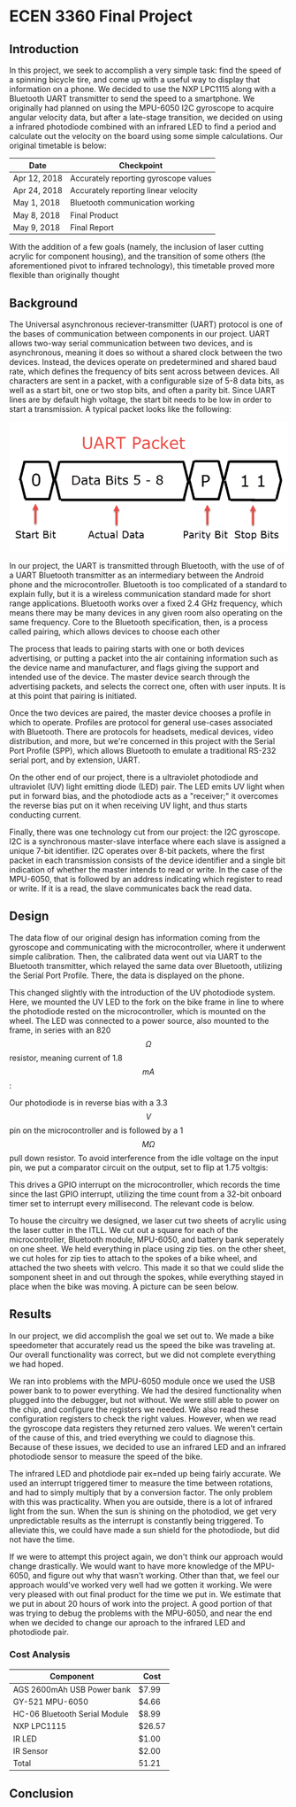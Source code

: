 # ECEN 3360 Final Project

## Introduction

In this project, we seek to accomplish a very simple task: find the speed of a spinning bicycle tire, and come up with a useful way to display that information on a phone. We decided to use the NXP LPC1115 along with a Bluetooth UART transmitter to send the speed to a smartphone. We originally had planned on using the MPU-6050 I2C gyroscope to acquire angular velocity data, but after a late-stage transition, we decided on using a infrared photodiode combined with an infrared LED to find a period and calculate out the velocity on the board using some simple calculations. Our original timetable is below:

| Date         | Checkpoint                            |
| ------------ | ------------------------------------- |
| Apr 12, 2018 | Accurately reporting gyroscope values |
| Apr 24, 2018 | Accurately reporting linear velocity  |
| May 1, 2018  | Bluetooth communication working       |
| May 8, 2018  | Final Product                         |
| May 9, 2018  | Final Report                          |

With the addition of a few goals (namely, the inclusion of laser cutting acrylic for component housing), and the transition of some others (the aforementioned pivot to infrared technology), this timetable proved more flexible than originally thought

## Background

The Universal asynchronous reciever-transmitter (UART) protocol is one of the bases of communication between components in our project. UART allows two-way serial communication between two devices, and is asynchronous, meaning it does so without a shared clock between the two devices. Instead, the devices operate on predetermined and shared baud rate, which defines the frequency of bits sent across between devices. All characters are sent in a packet, with a configurable size of 5-8 data bits, as well as a start bit, one or two stop bits, and often a parity bit. Since UART lines are by default high voltage, the start bit needs to be low in order to start a transmission. A typical packet looks like the following:

![UART-Packet.png](UART-Packet.png)

In our project, the UART is transmitted through Bluetooth, with the use of of a UART Bluetooth transmitter as an intermediary between the Android phone and the microcontroller. Bluetooth is too complicated of a standard to explain fully, but it is a wireless communication standard made for short range applications. Bluetooth works over a fixed 2.4 GHz frequency, which means there may be many devices in any given room also operating on the same frequency. Core to the Bluetooth specification, then, is a process called pairing, which allows devices to choose each other

The process that leads to pairing starts with one or both devices advertising, or putting a packet into the air containing information such as the device name and manufacturer, and flags giving the support and intended use of the device. The master device search through the advertising packets, and selects the correct one, often with user inputs. It is at this point that pairing is initiated.

Once the two devices are paired, the master device chooses a profile in which to operate. Profiles are protocol for general use-cases associated with Bluetooth. There are protocols for headsets, medical devices, video distribution, and more, but we're concerned in this project with the Serial Port Profile (SPP), which allows Bluetooth to emulate a traditional RS-232 serial port, and by extension, UART.

On the other end of our project, there is a ultraviolet photodiode and ultraviolet (UV) light emitting diode (LED) pair. The LED emits UV light when put in forward bias, and the photodiode acts as a "receiver;" it overcomes the reverse bias put on it when receiving UV light, and thus starts conducting current.

Finally, there was one technology cut from our project: the I2C gyroscope. I2C is a synchronous master-slave interface where each slave is assigned a unique 7-bit identifier. I2C operates over 8-bit packets, where the first packet in each transmission consists of the device identifier and a single bit indication of whether the master intends to read or write. In the case of the MPU-6050, that is followed by an address indicating which register to read or write. If it is a read, the slave communicates back the read data.

## Design

The data flow of our original design has information coming from the gyroscope and communicating with the microcontroller, where it underwent simple calibration. Then, the calibrated data went out via UART to the Bluetooth transmitter, which relayed the same data over Bluetooth, utilizing the Serial Port Profile. There, the data is displayed on the phone.

This changed slightly with the introduction of the UV photodiode system. Here, we mounted the UV LED to the fork on the bike frame in line to where the photodiode rested on the microcontroller, which is mounted on the wheel. The LED was connected to a power source, also mounted to the frame, in series with an 820 $$\Omega$$ resistor, meaning current of 1.8 $$mA$$:



Our photodiode is in reverse bias with a 3.3 $$V$$ pin on the microcontroller and is followed by a 1 $$M\Omega$$ pull down resistor. To avoid interference from the idle voltage on the input pin, we put a comparator circuit on the output, set to flip at 1.75 voltgis:



This drives a GPIO interrupt on the microcontroller, which records the time since the last GPIO interrupt, utilizing the time count from a 32-bit onboard timer set to interrupt every millisecond. The relevant code is below. 


To house the circuitry we designed, we laser cut  two sheets of acrylic using the laser cutter in the ITLL. We cut out a square for each of the microcontroller, Bluetooth module, MPU-6050, and battery bank seperately on one sheet. We held everything in place using zip ties. on the other sheet, we cut holes for zip ties to attach to the spokes of a bike wheel, and attached the two sheets with velcro. This made it so that we could slide the somponent sheet in and out through the spokes, while everything stayed in place when the bike was moving. A picture can be seen below. 

## Results

In our project, we did accomplish the goal we set out to. We made a bike speedometer that accurately read us the speed the bike was traveling at. Our overall functionality was correct, but we did not complete everything we had hoped. 

We ran into problems with the MPU-6050 module once we used the USB power bank to to power everything. We had the desired functionality when plugged into the debugger, but not without. We were still able to power on the chip, and configure the registers we needed. We also read these configuration registers to check the right values. However, when we read the gyroscope data registers they returned zero values. We weren’t certain of the cause of this, and tried everything we could to diagnose this. Because of these issues, we decided to use an infrared LED and an infrared photodiode sensor to measure the speed of the bike.  

The infrared LED and photdiode pair ex=nded up being fairly accurate. We used an interrupt triggered timer to measure the time between rotations, and had to simply multiply that by a conversion factor. The only problem with this was practicality. When you are outside, there is a lot of infrared light from the sun. When the sun is shining on the photodiod, we get very unpredictable results as the interrupt is constantly being triggered. To alleviate this, we could have made a sun shield for the photodiode, but did not have the time. 

If we were to attempt this project again, we don't think our approach would change drastically. We would want to have more knowledge of the MPU-6050, and figure out why that wasn't working. Other than that, we feel our approach would've worked very well had we gotten it working. We were very pleased with out final product for the time we put in. We estimate that we put in about 20 hours of work into the project. A good portion of that was trying to debug the problems with the MPU-6050, and near the end when we decided to change our aproach to the infrared LED and photodiode pair. 

### Cost Analysis

| Component | Cost |
| -------- | ---- |
| AGS 2600mAh USB Power bank | $7.99 |
| GY-521 MPU-6050 | $4.66 |
| HC-06 Bluetooth Serial Module | $8.99 |
| NXP LPC1115 | $26.57 |
| IR LED | $1.00 |
| IR Sensor | $2.00 |
| Total | 51.21 |

## Conclusion
